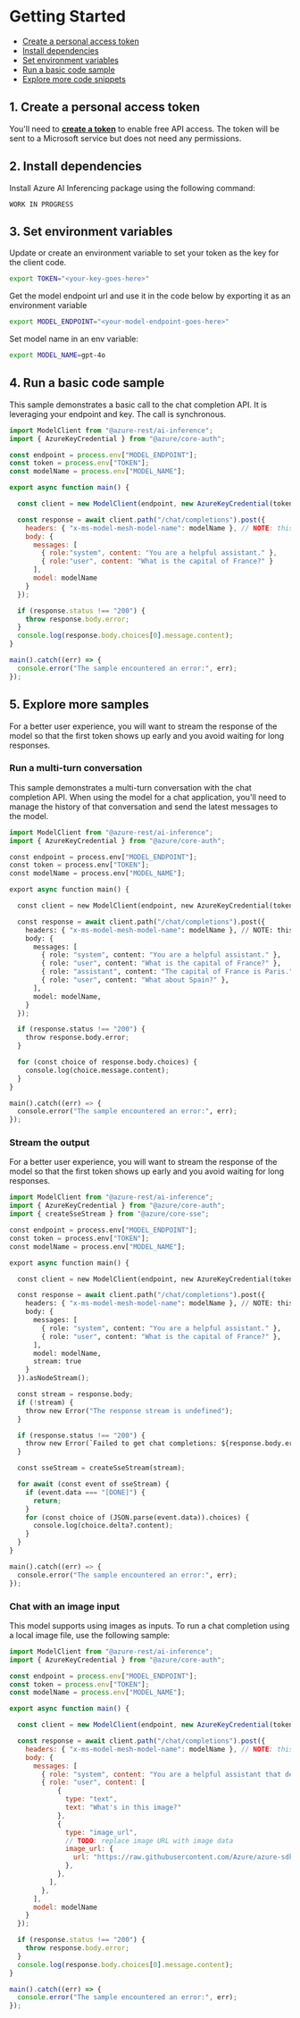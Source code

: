 

# Getting Started

- [Create a personal access token](#create-a-personal-access-token)
- [Install dependencies](#install-depedencies)
- [Set environment variables](#set-environment-variables)
- [Run a basic code sample](#run-a-basic-code-sample)
- [Explore more code snippets](#explore-more-samples)

## 1. Create a personal access token

You'll need to **[create a token](https://github.com/settings/tokens)** to enable free API access. The token will be sent to a Microsoft service but does not need any permissions.

## 2. Install dependencies

Install Azure AI Inferencing package using the following command:

```
WORK IN PROGRESS
```

## 3. Set environment variables
Update or create an environment variable to set your token as the key for the client code.

```bash
export TOKEN="<your-key-goes-here>"

```
Get the model endpoint url and use it in the code below by exporting it as an environment variable

```bash
export MODEL_ENDPOINT="<your-model-endpoint-goes-here>"
```

Set model name in an env variable:

```bash
export MODEL_NAME=gpt-4o
```

## 4. Run a basic code sample

This sample demonstrates a basic call to the chat completion API.
It is leveraging your endpoint and key. The call is synchronous.


```js
import ModelClient from "@azure-rest/ai-inference";
import { AzureKeyCredential } from "@azure/core-auth";

const endpoint = process.env["MODEL_ENDPOINT"];
const token = process.env["TOKEN"];
const modelName = process.env["MODEL_NAME"];

export async function main() {

  const client = new ModelClient(endpoint, new AzureKeyCredential(token));

  const response = await client.path("/chat/completions").post({
    headers: { "x-ms-model-mesh-model-name": modelName }, // NOTE: this is a temporary hotfix
    body: {
      messages: [
        { role:"system", content: "You are a helpful assistant." },
        { role:"user", content: "What is the capital of France?" }
      ],
      model: modelName
    }
  });

  if (response.status !== "200") {
    throw response.body.error;
  }
  console.log(response.body.choices[0].message.content);
}

main().catch((err) => {
  console.error("The sample encountered an error:", err);
});
```


## 5. Explore more samples

For a better user experience, you will want to stream the response
of the model so that the first token shows up early and you avoid waiting for long responses.


### Run a multi-turn conversation

This sample demonstrates a multi-turn conversation with the chat completion API.
When using the model for a chat application, you'll need to manage the history
of that conversation and send the latest messages to the model.


```python
import ModelClient from "@azure-rest/ai-inference";
import { AzureKeyCredential } from "@azure/core-auth";

const endpoint = process.env["MODEL_ENDPOINT"];
const token = process.env["TOKEN"];
const modelName = process.env["MODEL_NAME"];

export async function main() {

  const client = new ModelClient(endpoint, new AzureKeyCredential(token));

  const response = await client.path("/chat/completions").post({
    headers: { "x-ms-model-mesh-model-name": modelName }, // NOTE: this is a temporary hotfix
    body: {
      messages: [
        { role: "system", content: "You are a helpful assistant." },
        { role: "user", content: "What is the capital of France?" },
        { role: "assistant", content: "The capital of France is Paris." },
        { role: "user", content: "What about Spain?" },
      ],
      model: modelName,
    }
  });

  if (response.status !== "200") {
    throw response.body.error;
  }

  for (const choice of response.body.choices) {
    console.log(choice.message.content);
  }
}

main().catch((err) => {
  console.error("The sample encountered an error:", err);
});
```


### Stream the output

For a better user experience, you will want to stream the response
of the model so that the first token shows up early and you avoid waiting for long responses.


```python
import ModelClient from "@azure-rest/ai-inference";
import { AzureKeyCredential } from "@azure/core-auth";
import { createSseStream } from "@azure/core-sse";

const endpoint = process.env["MODEL_ENDPOINT"];
const token = process.env["TOKEN"];
const modelName = process.env["MODEL_NAME"];

export async function main() {

  const client = new ModelClient(endpoint, new AzureKeyCredential(token));

  const response = await client.path("/chat/completions").post({
    headers: { "x-ms-model-mesh-model-name": modelName }, // NOTE: this is a temporary hotfix
    body: {
      messages: [
        { role: "system", content: "You are a helpful assistant." },
        { role: "user", content: "What is the capital of France?" },
      ],
      model: modelName,
      stream: true
    }
  }).asNodeStream();

  const stream = response.body;
  if (!stream) {
    throw new Error("The response stream is undefined");
  }

  if (response.status !== "200") {
    throw new Error(`Failed to get chat completions: ${response.body.error}`);
  }

  const sseStream = createSseStream(stream);

  for await (const event of sseStream) {
    if (event.data === "[DONE]") {
      return;
    }
    for (const choice of (JSON.parse(event.data)).choices) {
      console.log(choice.delta?.content);
    }
  }
}

main().catch((err) => {
  console.error("The sample encountered an error:", err);
});
```


### Chat with an image input

This model supports using images as inputs. To run a chat completion
using a local image file, use the following sample:


```js
import ModelClient from "@azure-rest/ai-inference";
import { AzureKeyCredential } from "@azure/core-auth";

const endpoint = process.env["MODEL_ENDPOINT"];
const token = process.env["TOKEN"];
const modelName = process.env["MODEL_NAME"];

export async function main() {

  const client = new ModelClient(endpoint, new AzureKeyCredential(token));

  const response = await client.path("/chat/completions").post({
    headers: { "x-ms-model-mesh-model-name": modelName }, // NOTE: this is a temporary hotfix
    body: {
      messages: [
        { role: "system", content: "You are a helpful assistant that describes images in details." },
        { role: "user", content: [
            {
              type: "text",
              text: "What's in this image?"
            },
            {
              type: "image_url",
              // TODO: replace image URL with image data
              image_url: {
                url: "https://raw.githubusercontent.com/Azure/azure-sdk-for-python/main/sdk/ai/azure-ai-inference/samples/sample1.png"
              },
            },
          ],
        },
      ],
      model: modelName
    }
  });

  if (response.status !== "200") {
    throw response.body.error;
  }
  console.log(response.body.choices[0].message.content);
}

main().catch((err) => {
  console.error("The sample encountered an error:", err);
});
```

